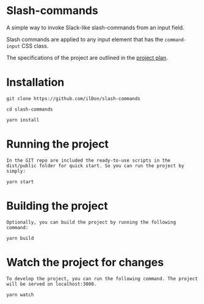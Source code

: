 # Slash-commands

A simple way to invoke Slack-like slash-commands from an input field.

Slash commands are applied to any input element that has the `command-input` CSS class.

The specifications of the project are outlined in the [project plan](PROJECT_PLAN.md).

# Installation

    git clone https://github.com/ilDon/slash-commands

    cd slash-commands

    yarn install

# Running the project

    In the GIT repo are included the ready-to-use scripts in the dist/public folder for quick start. So you can run the project by simply:

    yarn start

# Building the project

    Optionally, you can build the project by running the following command:

    yarn build

# Watch the project for changes

    To develop the project, you can run the following command. The project will be served on localhost:3000.

    yarn watch